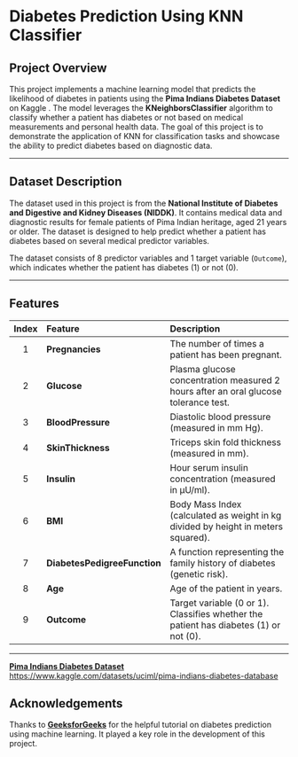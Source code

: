 # Diabetes Prediction Using KNN Classifier

## Project Overview
This project implements a machine learning model that predicts the likelihood of diabetes in patients using the **Pima Indians Diabetes Dataset** on Kaggle . The model leverages the **KNeighborsClassifier** algorithm to classify whether a patient has diabetes or not based on medical measurements and personal health data. The goal of this project is to demonstrate the application of KNN for classification tasks and showcase the ability to predict diabetes based on diagnostic data.

---

## Dataset Description

The dataset used in this project is from the **National Institute of Diabetes and Digestive and Kidney Diseases (NIDDK)**. It contains medical data and diagnostic results for female patients of Pima Indian heritage, aged 21 years or older. The dataset is designed to help predict whether a patient has diabetes based on several medical predictor variables.

The dataset consists of 8 predictor variables and 1 target variable (`Outcome`), which indicates whether the patient has diabetes (1) or not (0).

---

## Features

| **Index** | **Feature**                  | **Description**                                                                 |
|:---------:|:-----------------------------|:-------------------------------------------------------------------------------|
| 1         | **Pregnancies**               | The number of times a patient has been pregnant.                                |
| 2         | **Glucose**                   | Plasma glucose concentration measured 2 hours after an oral glucose tolerance test. |
| 3         | **BloodPressure**             | Diastolic blood pressure (measured in mm Hg).                                   |
| 4         | **SkinThickness**             | Triceps skin fold thickness (measured in mm).                                  |
| 5         | **Insulin**                   | Hour serum insulin concentration (measured in µU/ml).                        |
| 6         | **BMI**                       | Body Mass Index (calculated as weight in kg divided by height in meters squared). |
| 7         | **DiabetesPedigreeFunction**  | A function representing the family history of diabetes (genetic risk).          |
| 8         | **Age**                       | Age of the patient in years.                                                   |
| 9         | **Outcome**                   | Target variable (0 or 1). Classifies whether the patient has diabetes (1) or not (0). |

---
**[Pima Indians Diabetes Dataset](https://www.kaggle.com/datasets/uciml/pima-indians-diabetes-database)**
https://www.kaggle.com/datasets/uciml/pima-indians-diabetes-database
## Acknowledgements

Thanks to **[GeeksforGeeks](https://www.geeksforgeeks.org/videos/diabetes-prediction-in-machine-learning/)** for the helpful tutorial on diabetes prediction using machine learning. It played a key role in the development of this project.
